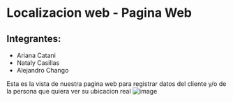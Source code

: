# Localizacion web - Pagina Web



## Integrantes:
- Ariana Catani
- Nataly Casillas
- Alejandro Chango


Esta es la vista de nuestra pagina web para registrar datos del cliente y/o de la persona que quiera ver su ubicacion real
![image](https://github.com/user-attachments/assets/5be02c1a-3a77-4462-bf63-fa4500f25775)
